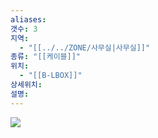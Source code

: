 ```yaml
---
aliases: 
갯수: 3
지역:
  - "[[../../ZONE/사무실|사무실]]"
종류: "[[케이블]]"
위치:
  - "[[B-LBOX]]"
상세위치: 
설명:
---
```

![](http://192.168.50.22/devices/241005_IMG_0005.jpg)